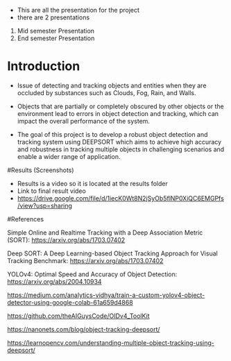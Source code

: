 - This are all the presentation for the project
- there are 2 presentations
1. Mid semester Presentation
2. End semester Presentation

# Introduction
- Issue of detecting and tracking objects and entities when they are occluded by substances such as Clouds, Fog, Rain, and Walls.

- Objects that are partially or completely obscured by other objects or the environment lead to errors in object detection and tracking, which can impact the overall performance of the system.

- The goal of this project is to develop a robust object detection and tracking system using DEEPSORT which aims to achieve high accuracy and robustness in tracking multiple objects in challenging scenarios and enable a wider range of application.

#Results (Screenshots)

- Results is a video so it is located at the results folder
- Link to final result video 
- https://drive.google.com/file/d/1iecK0Wt8N2jSyOb5flNP0XiQC6EMGPfs/view?usp=sharing

#References

Simple Online and Realtime Tracking with a Deep Association Metric (SORT): https://arxiv.org/abs/1703.07402

Deep SORT: A Deep Learning-based Object Tracking Approach for Visual  Tracking Benchmark: 
       https://arxiv.org/abs/1703.07402

YOLOv4: Optimal Speed and Accuracy of Object Detection: https://arxiv.org/abs/2004.10934

https://medium.com/analytics-vidhya/train-a-custom-yolov4-object-detector-using-google-colab-61a659d4868

https://github.com/theAIGuysCode/OIDv4_ToolKit

https://nanonets.com/blog/object-tracking-deepsort/

https://learnopencv.com/understanding-multiple-object-tracking-using-deepsort/
